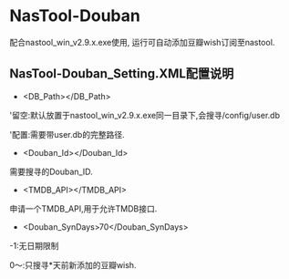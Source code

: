 # NasTool-Douban

配合nastool_win_v2.9.x.exe使用,
运行可自动添加豆瓣wish订阅至nastool.

## NasTool-Douban_Setting.XML配置说明

 - <DB_Path></DB_Path>
 
'留空:默认放置于nastool_win_v2.9.x.exe同一目录下,会搜寻/config/user.db

'配置:需要带user.db的完整路径.

- <Douban_Id></Douban_Id>

需要搜寻的Douban_ID.

- <TMDB_API></TMDB_API>

申请一个TMDB_API,用于允许TMDB接口.

- <Douban_SynDays>70</Douban_SynDays>

-1:无日期限制

0～:只搜寻*天前新添加的豆瓣wish.
